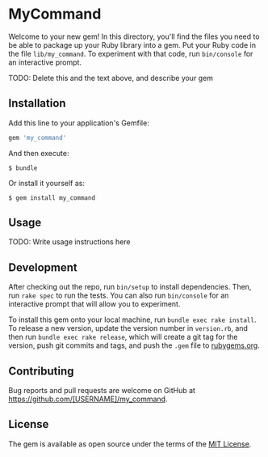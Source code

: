 # MyCommand

Welcome to your new gem! In this directory, you'll find the files you need to be able to package up your Ruby library into a gem. Put your Ruby code in the file `lib/my_command`. To experiment with that code, run `bin/console` for an interactive prompt.

TODO: Delete this and the text above, and describe your gem

## Installation

Add this line to your application's Gemfile:

```ruby
gem 'my_command'
```

And then execute:

    $ bundle

Or install it yourself as:

    $ gem install my_command

## Usage

TODO: Write usage instructions here

## Development

After checking out the repo, run `bin/setup` to install dependencies. Then, run `rake spec` to run the tests. You can also run `bin/console` for an interactive prompt that will allow you to experiment.

To install this gem onto your local machine, run `bundle exec rake install`. To release a new version, update the version number in `version.rb`, and then run `bundle exec rake release`, which will create a git tag for the version, push git commits and tags, and push the `.gem` file to [rubygems.org](https://rubygems.org).

## Contributing

Bug reports and pull requests are welcome on GitHub at https://github.com/[USERNAME]/my_command.


## License

The gem is available as open source under the terms of the [MIT License](http://opensource.org/licenses/MIT).


